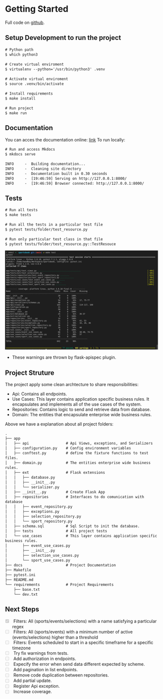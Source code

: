 # Getting Started

Full code on [github](https://github.com/HandBoy/sport-book).

## Setup Development to run the project
```shell
# Python path
$ which python3

# Create virtual enviroment
$ virtualenv --python='/usr/bin/python3' .venv

# Activate virtual enviroment
$ source .venv/bin/activate 

# Install requirements
$ make install

# Run project
$ make run

```

## Documentation
You can acces the documentation online: [link](https://handboy.github.io/sport-book/)
To run locally:

```shell
# Run and access Mkdocs
$ mkdocs serve

INFO     -  Building documentation...
INFO     -  Cleaning site directory
INFO     -  Documentation built in 0.30 seconds
INFO     -  [19:46:59] Serving on http://127.0.0.1:8000/
INFO     -  [19:46:59] Browser connected: http://127.0.0.1:8000/
```

## Tests

```shell
# Run all tests
$ make tests

# Run all the tests in a particular test file
$ pytest tests/folder/test_resource.py

# Run only particular test class in that file
$ pytest tests/folder/test_resource.py::TestResouce
```
![Screenshot](img/coverage.png)

* These warnings are thrown by flask-apispec plugin.

## Project Struture
The project apply some clean archtecture to share responsibilities:

- Api: Contains all endpoints.
- Use Cases: This layer contains application specific business rules. It encapsulates and implements all of the use cases of the system.
- Repositories: Contains logic to send and retrieve data from database.
- Domain: The entities that encapsulate enterprise wide business rules.

Above we have a explanation about all project folders:
```
.
├── app
│   ├── api                 # Api Views, exceptions, and Serializers
│   ├── configuration.py    # Config environment variables
│   ├── conftest.py         # define the fixture functions to test files.
│   ├── domain.py           # The entities enterprise wide business rules.
│   ├── ext                 # Flask extensions
│   │   ├── database.py
│   │   ├── __init__.py
│   │   └── serializer.py
│   ├── __init__.py         # Create Flask App
│   ├── repositories        # Interfaces to do comunication with database
│   │   ├── event_repository.py
│   │   ├── exceptions.py
│   │   ├── selection_repository.py
│   │   └── sport_repository.py
│   ├── schema.sql          # Sql Script to init the database.
│   ├── tests               # All project tests
│   └── use_cases           # This layer contains application specific business rules.
│       ├── event_use_cases.py
│       ├── __init__.py
│       ├── selection_use_cases.py
│       └── sport_use_cases.py
├── docs                    # Project Documentation
├── Makefile
├── pytest.ini
├── README.md
└── requirements            # Project Requirements
    ├── base.txt
    └── dev.txt

```

## Next Steps

<ul class="task-list">
    <li class="task-list-item">
        <input type="checkbox" disabled="" checked="">
        Filters: All (sports/events/selections) with a name satisfying a particular regex
    </li>
    <li class="task-list-item">
        <input type="checkbox" disabled="">
        Filters: All (sports/events) with a minimum number of active (events/selections) higher than a threshold
    </li>
    <li class="task-list-item">
        <input type="checkbox" disabled="">
        Filters: Events scheduled to start in a specific timeframe for a specific timezone
    </li>
    <li class="task-list-item">
        <input type="checkbox" disabled="">
        Try fix warnings from tests.
    </li>
        <li class="task-list-item">
        <input type="checkbox" disabled="">
        Add authorization in endpoints.
    </li>
        <li class="task-list-item">
        <input type="checkbox" disabled="">
        Expecify the error when send data different expected by scheme.
    </li>
        <li class="task-list-item">
        <input type="checkbox" disabled="">
        Add pagination in list endpoints.
    </li>
        <li class="task-list-item">
        <input type="checkbox" disabled="">
        Remove code duplication between repositories.
    </li>
        <li class="task-list-item">
        <input type="checkbox" disabled="">
        Add partial update.
    </li>
        <li class="task-list-item">
        <input type="checkbox" disabled="">
        Register Api exception.
    </li>
        <li class="task-list-item">
        <input type="checkbox" disabled="">
        Increase coverage.
    </li>
    
</ul>